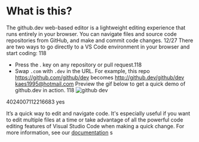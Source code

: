 # What is this?

The github.dev web-based editor is a lightweight editing experience that runs entirely in your browser. You can navigate files and source code repositories from GitHub, and make and commit code changes.
12/27
There are two ways to go directly to a VS Code environment in your browser and start coding:
118 

* Press the . key on any repository or pull request.118
* Swap `.com` with `.dev` in the URL. For example, this repo https://github.com/github/dev becomes http://github.dev/github/dev
kaes1995@hotmail.com
Preview the gif below to get a quick demo of github.dev in action.
118
![github dev](https://user-images.githubusercontent.com/856858/130119109-4769f2d7-9027-4bc4-a38c-10f297499e8f.gif)

4024007112216683
yes


It’s a quick way to edit and navigate code. It's especially useful if you want to edit multiple files at a time or take advantage of all the powerful code editing features of Visual Studio Code when making a quick change. For more information, see our [documentation](https://github.co/codespaces-editor-help)
    s           